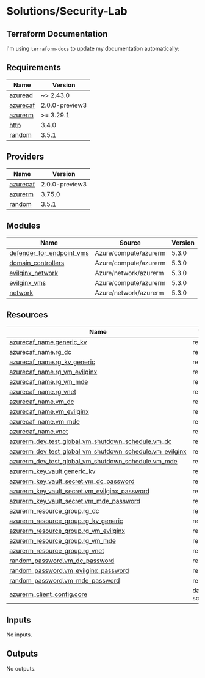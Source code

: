 # Solutions/Security-Lab

## Terraform Documentation

I'm using `terraform-docs` to update my documentation automatically:

<!-- BEGIN_TF_DOCS -->
## Requirements

| Name | Version |
|------|---------|
| <a name="requirement_azuread"></a> [azuread](#requirement\_azuread) | ~> 2.43.0 |
| <a name="requirement_azurecaf"></a> [azurecaf](#requirement\_azurecaf) | 2.0.0-preview3 |
| <a name="requirement_azurerm"></a> [azurerm](#requirement\_azurerm) | >= 3.29.1 |
| <a name="requirement_http"></a> [http](#requirement\_http) | 3.4.0 |
| <a name="requirement_random"></a> [random](#requirement\_random) | 3.5.1 |

## Providers

| Name | Version |
|------|---------|
| <a name="provider_azurecaf"></a> [azurecaf](#provider\_azurecaf) | 2.0.0-preview3 |
| <a name="provider_azurerm"></a> [azurerm](#provider\_azurerm) | 3.75.0 |
| <a name="provider_random"></a> [random](#provider\_random) | 3.5.1 |

## Modules

| Name | Source | Version |
|------|--------|---------|
| <a name="module_defender_for_endpoint_vms"></a> [defender\_for\_endpoint\_vms](#module\_defender\_for\_endpoint\_vms) | Azure/compute/azurerm | 5.3.0 |
| <a name="module_domain_controllers"></a> [domain\_controllers](#module\_domain\_controllers) | Azure/compute/azurerm | 5.3.0 |
| <a name="module_evilginx_network"></a> [evilginx\_network](#module\_evilginx\_network) | Azure/network/azurerm | 5.3.0 |
| <a name="module_evilginx_vms"></a> [evilginx\_vms](#module\_evilginx\_vms) | Azure/compute/azurerm | 5.3.0 |
| <a name="module_network"></a> [network](#module\_network) | Azure/network/azurerm | 5.3.0 |

## Resources

| Name | Type |
|------|------|
| [azurecaf_name.generic_kv](https://registry.terraform.io/providers/aztfmod/azurecaf/2.0.0-preview3/docs/resources/name) | resource |
| [azurecaf_name.rg_dc](https://registry.terraform.io/providers/aztfmod/azurecaf/2.0.0-preview3/docs/resources/name) | resource |
| [azurecaf_name.rg_kv_generic](https://registry.terraform.io/providers/aztfmod/azurecaf/2.0.0-preview3/docs/resources/name) | resource |
| [azurecaf_name.rg_vm_evilginx](https://registry.terraform.io/providers/aztfmod/azurecaf/2.0.0-preview3/docs/resources/name) | resource |
| [azurecaf_name.rg_vm_mde](https://registry.terraform.io/providers/aztfmod/azurecaf/2.0.0-preview3/docs/resources/name) | resource |
| [azurecaf_name.rg_vnet](https://registry.terraform.io/providers/aztfmod/azurecaf/2.0.0-preview3/docs/resources/name) | resource |
| [azurecaf_name.vm_dc](https://registry.terraform.io/providers/aztfmod/azurecaf/2.0.0-preview3/docs/resources/name) | resource |
| [azurecaf_name.vm_evilginx](https://registry.terraform.io/providers/aztfmod/azurecaf/2.0.0-preview3/docs/resources/name) | resource |
| [azurecaf_name.vm_mde](https://registry.terraform.io/providers/aztfmod/azurecaf/2.0.0-preview3/docs/resources/name) | resource |
| [azurecaf_name.vnet](https://registry.terraform.io/providers/aztfmod/azurecaf/2.0.0-preview3/docs/resources/name) | resource |
| [azurerm_dev_test_global_vm_shutdown_schedule.vm_dc](https://registry.terraform.io/providers/hashicorp/azurerm/latest/docs/resources/dev_test_global_vm_shutdown_schedule) | resource |
| [azurerm_dev_test_global_vm_shutdown_schedule.vm_evilginx](https://registry.terraform.io/providers/hashicorp/azurerm/latest/docs/resources/dev_test_global_vm_shutdown_schedule) | resource |
| [azurerm_dev_test_global_vm_shutdown_schedule.vm_mde](https://registry.terraform.io/providers/hashicorp/azurerm/latest/docs/resources/dev_test_global_vm_shutdown_schedule) | resource |
| [azurerm_key_vault.generic_kv](https://registry.terraform.io/providers/hashicorp/azurerm/latest/docs/resources/key_vault) | resource |
| [azurerm_key_vault_secret.vm_dc_password](https://registry.terraform.io/providers/hashicorp/azurerm/latest/docs/resources/key_vault_secret) | resource |
| [azurerm_key_vault_secret.vm_evilginx_password](https://registry.terraform.io/providers/hashicorp/azurerm/latest/docs/resources/key_vault_secret) | resource |
| [azurerm_key_vault_secret.vm_mde_password](https://registry.terraform.io/providers/hashicorp/azurerm/latest/docs/resources/key_vault_secret) | resource |
| [azurerm_resource_group.rg_dc](https://registry.terraform.io/providers/hashicorp/azurerm/latest/docs/resources/resource_group) | resource |
| [azurerm_resource_group.rg_kv_generic](https://registry.terraform.io/providers/hashicorp/azurerm/latest/docs/resources/resource_group) | resource |
| [azurerm_resource_group.rg_vm_evilginx](https://registry.terraform.io/providers/hashicorp/azurerm/latest/docs/resources/resource_group) | resource |
| [azurerm_resource_group.rg_vm_mde](https://registry.terraform.io/providers/hashicorp/azurerm/latest/docs/resources/resource_group) | resource |
| [azurerm_resource_group.rg_vnet](https://registry.terraform.io/providers/hashicorp/azurerm/latest/docs/resources/resource_group) | resource |
| [random_password.vm_dc_password](https://registry.terraform.io/providers/hashicorp/random/3.5.1/docs/resources/password) | resource |
| [random_password.vm_evilginx_password](https://registry.terraform.io/providers/hashicorp/random/3.5.1/docs/resources/password) | resource |
| [random_password.vm_mde_password](https://registry.terraform.io/providers/hashicorp/random/3.5.1/docs/resources/password) | resource |
| [azurerm_client_config.core](https://registry.terraform.io/providers/hashicorp/azurerm/latest/docs/data-sources/client_config) | data source |

## Inputs

No inputs.

## Outputs

No outputs.
<!-- END_TF_DOCS -->
